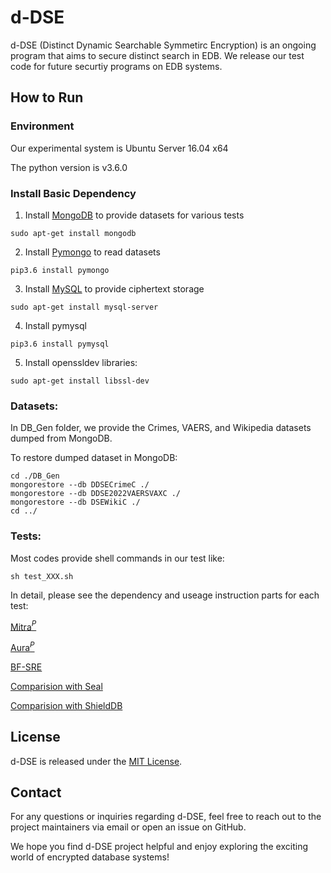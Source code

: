 # d-DSE

d-DSE (Distinct Dynamic Searchable Symmetirc Encryption) is an ongoing program that aims to secure distinct search in EDB. 
We release our test code for future securtiy programs on EDB systems.


## How to Run
### Environment

Our experimental system is Ubuntu Server 16.04 x64

The python version is v3.6.0

### Install Basic Dependency

1. Install <u>MongoDB</u> to provide datasets for various tests 

```sudo apt-get install mongodb```

2. Install <u>Pymongo</u> to read datasets

```pip3.6 install pymongo```

3. Install <u>MySQL</u> to provide ciphertext storage

```sudo apt-get install mysql-server```

4. Install pymysql

```pip3.6 install pymysql```

5. Install openssldev libraries:

```sudo apt-get install libssl-dev```

### Datasets:

In DB_Gen folder, we provide the Crimes, VAERS, and Wikipedia datasets dumped from MongoDB.

To restore dumped dataset in MongoDB:

```
cd ./DB_Gen
mongorestore --db DDSECrimeC ./
mongorestore --db DDSE2022VAERSVAXC ./
mongorestore --db DSEWikiC ./
cd ../
```


### Tests:

Most codes provide shell commands in our test like:

```sh test_XXX.sh```

In detail, please see the dependency and useage instruction parts for each test:

[Mitra$^P$](Scheme_MITRAPP/)


[Aura$^P$](Scheme_Aura/)


[BF-SRE](Scheme_BF-SRE/)


[Comparision with Seal](Simulate_Seal_in_python/)


[Comparision with ShieldDB](Compare_ShieldDB/) 


## License

d-DSE is released under the [MIT License](./LICENSE).

## Contact

For any questions or inquiries regarding d-DSE, feel free to reach out to the project maintainers via email or open an issue on GitHub.

We hope you find d-DSE project helpful and enjoy exploring the exciting world of encrypted database systems!
